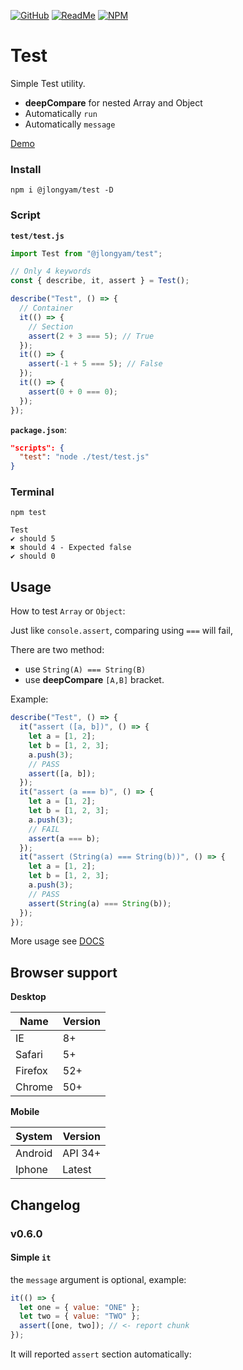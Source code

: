 [![GitHub](https://img.shields.io/badge/GitHub-%23121011.svg?logo=github&logoColor=white)](https://github.com/jlongyam/Test)
[![ReadMe](https://img.shields.io/badge/ReadMe-018EF5?logo=readme&logoColor=fff)](#)
[![NPM](https://nodei.co/npm/@jlongyam/test.svg?style=flat&data=n,v,d&color=blue)](https://www.npmjs.com/package/@jlongyam/test)

# Test

Simple Test utility.

- **deepCompare** for nested Array and Object
- Automatically `run`
- Automatically `message`

[Demo](./test/html/index.html)

### Install

```shell
npm i @jlongyam/test -D
```

### Script

**`test/test.js`**

```js
import Test from "@jlongyam/test";

// Only 4 keywords
const { describe, it, assert } = Test();

describe("Test", () => {
  // Container
  it(() => {
    // Section
    assert(2 + 3 === 5); // True
  });
  it(() => {
    assert(-1 + 5 === 5); // False
  });
  it(() => {
    assert(0 + 0 === 0);
  });
});
```

**`package.json`**:

```JSON
"scripts": {
  "test": "node ./test/test.js"
}
```

### Terminal

```shell
npm test
```

```shell
Test
✔ should 5
✖ should 4 - Expected false
✔ should 0
```

## Usage

How to test `Array` or `Object`:

Just like `console.assert`, comparing using `===` will fail,

There are two method:

- use `String(A) === String(B)`
- use **deepCompare** `[A,B]` bracket.

Example:

```js
describe("Test", () => {
  it("assert ([a, b])", () => {
    let a = [1, 2];
    let b = [1, 2, 3];
    a.push(3);
    // PASS
    assert([a, b]);
  });
  it("assert (a === b)", () => {
    let a = [1, 2];
    let b = [1, 2, 3];
    a.push(3);
    // FAIL
    assert(a === b);
  });
  it("assert (String(a) === String(b))", () => {
    let a = [1, 2];
    let b = [1, 2, 3];
    a.push(3);
    // PASS
    assert(String(a) === String(b));
  });
});
```

More usage see [DOCS](./docs/README.md)

## Browser support

__Desktop__

| Name    | Version |
| ------- | ------- |
| IE      | 8+      |
| Safari  | 5+      |
| Firefox | 52+     |
| Chrome  | 50+     |

__Mobile__

| System  | Version |
| ------- | ------- |
| Android | API 34+ |
| Iphone  | Latest  |


## Changelog

### v0.6.0

#### Simple `it`

the `message` argument is optional, example:

```js
it(() => {
  let one = { value: "ONE" };
  let two = { value: "TWO" };
  assert([one, two]); // <- report chunk
});
```

It will reported `assert` section automatically: